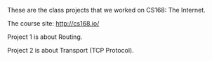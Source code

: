 These are the class projects that we worked on CS168: The Internet.

The course site: http://cs168.io/

Project 1 is about Routing.

Project 2 is about Transport (TCP Protocol).
